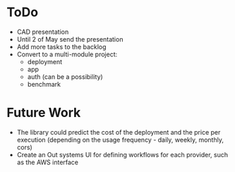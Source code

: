 # ToDo

* CAD presentation
* Until 2 of May send the presentation
* Add more tasks to the backlog
* Convert to a multi-module project:
  * deployment
  * app
  * auth (can be a possibility)
  * benchmark

# Future Work

* The library could predict the cost of the deployment and the price per execution (depending on the usage frequency - daily, weekly, monthly, cors)
* Create an Out systems UI for defining workflows for each provider, such as the AWS interface 
